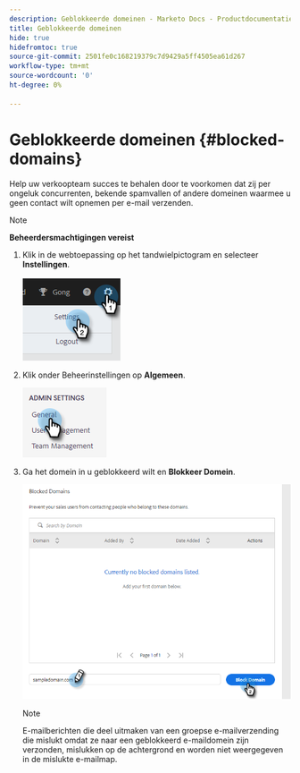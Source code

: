 ```yaml
---
description: Geblokkeerde domeinen - Marketo Docs - Productdocumentatie
title: Geblokkeerde domeinen
hide: true
hidefromtoc: true
source-git-commit: 2501fe0c168219379c7d9429a5ff4505ea61d267
workflow-type: tm+mt
source-wordcount: '0'
ht-degree: 0%

---
```


# Geblokkeerde domeinen {#blocked-domains}

Help uw verkoopteam succes te behalen door te voorkomen dat zij per ongeluk concurrenten, bekende spamvallen of andere domeinen waarmee u geen contact wilt opnemen per e-mail verzenden.

>[!NOTE]
>
>**Beheerdersmachtigingen vereist**

1. Klik in de webtoepassing op het tandwielpictogram en selecteer **Instellingen**.

   ![](assets/blocked-domains-1.png)

1. Klik onder Beheerinstellingen op **Algemeen**.

   ![](assets/blocked-domains-2.png)

1. Ga het domein in u geblokkeerd wilt en **Blokkeer Domein**.

   ![](assets/blocked-domains-3.png)

   >[!NOTE]
   >
   >E-mailberichten die deel uitmaken van een groepse e-mailverzending die mislukt omdat ze naar een geblokkeerd e-maildomein zijn verzonden, mislukken op de achtergrond en worden niet weergegeven in de mislukte e-mailmap.
